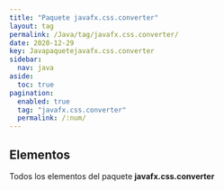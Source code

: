 ```yaml
---
title: "Paquete javafx.css.converter"
layout: tag
permalink: /Java/tag/javafx.css.converter/
date: 2020-12-29
key: Javapaquetejavafx.css.converter
sidebar: 
  nav: java
aside: 
  toc: true
pagination: 
  enabled: true
  tag: "javafx.css.converter"
  permalink: /:num/
---
```


<h2>Elementos</h2>
Todos los elementos del paquete <strong>javafx.css.converter</strong>
